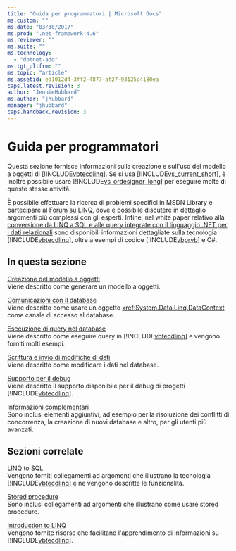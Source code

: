 ```yaml
---
title: "Guida per programmatori | Microsoft Docs"
ms.custom: ""
ms.date: "03/30/2017"
ms.prod: ".net-framework-4.6"
ms.reviewer: ""
ms.suite: ""
ms.technology: 
  - "dotnet-ado"
ms.tgt_pltfrm: ""
ms.topic: "article"
ms.assetid: ed1012d4-3ff2-4877-af27-93125c4180ea
caps.latest.revision: 3
author: "JennieHubbard"
ms.author: "jhubbard"
manager: "jhubbard"
caps.handback.revision: 3
---
```

# Guida per programmatori
Questa sezione fornisce informazioni sulla creazione e sull'uso del modello a oggetti di [!INCLUDE[vbtecdlinq](../../../../../../includes/vbtecdlinq-md.md)].  Se si usa [!INCLUDE[vs_current_short](../../../../../../includes/vs-current-short-md.md)], è inoltre possibile usare [!INCLUDE[vs_ordesigner_long](../../../../../../includes/vs-ordesigner-long-md.md)] per eseguire molte di queste stesse attività.  
  
 È possibile effettuare la ricerca di problemi specifici in MSDN Library e partecipare al [Forum su LINQ](http://go.microsoft.com/fwlink/?LinkId=76488), dove è possibile discutere in dettaglio argomenti più complessi con gli esperti.  Infine, nel white paper relativo alla [conversione da LINQ a SQL e alle query integrate con il linguaggio .NET per i dati relazionali](http://go.microsoft.com/fwlink/?LinkId=93205) sono disponibili informazioni dettagliate sulla tecnologia [!INCLUDE[vbtecdlinq](../../../../../../includes/vbtecdlinq-md.md)], oltre a esempi di codice [!INCLUDE[vbprvb](../../../../../../includes/vbprvb-md.md)] e C\#.  
  
## In questa sezione  
 [Creazione del modello a oggetti](../../../../../../docs/framework/data/adonet/sql/linq/creating-the-object-model.md)  
 Viene descritto come generare un modello a oggetti.  
  
 [Comunicazioni con il database](../../../../../../docs/framework/data/adonet/sql/linq/communicating-with-the-database.md)  
 Viene descritto come usare un oggetto <xref:System.Data.Linq.DataContext> come canale di accesso al database.  
  
 [Esecuzione di query nel database](../../../../../../docs/framework/data/adonet/sql/linq/querying-the-database.md)  
 Viene descritto come eseguire query in [!INCLUDE[vbtecdlinq](../../../../../../includes/vbtecdlinq-md.md)] e vengono forniti molti esempi.  
  
 [Scrittura e invio di modifiche di dati](../../../../../../docs/framework/data/adonet/sql/linq/making-and-submitting-data-changes.md)  
 Viene descritto come modificare i dati nel database.  
  
 [Supporto per il debug](../../../../../../docs/framework/data/adonet/sql/linq/debugging-support.md)  
 Viene descritto il supporto disponibile per il debug di progetti [!INCLUDE[vbtecdlinq](../../../../../../includes/vbtecdlinq-md.md)].  
  
 [Informazioni complementari](../../../../../../docs/framework/data/adonet/sql/linq/background-information.md)  
 Sono inclusi elementi aggiuntivi, ad esempio per la risoluzione dei conflitti di concorrenza, la creazione di nuovi database e altro, per gli utenti più avanzati.  
  
## Sezioni correlate  
 [LINQ to SQL](../../../../../../docs/framework/data/adonet/sql/linq/index.md)  
 Vengono forniti collegamenti ad argomenti che illustrano la tecnologia [!INCLUDE[vbtecdlinq](../../../../../../includes/vbtecdlinq-md.md)] e ne vengono descritte le funzionalità.  
  
 [Stored procedure](../../../../../../docs/framework/data/adonet/sql/linq/stored-procedures.md)  
 Sono inclusi collegamenti ad argomenti che illustrano come usare stored procedure.  
  
 [Introduction to LINQ](../../../../../../ocs/visual-basic/programming-guide/language-features/linq/introduction-to-linq.md)  
 Vengono fornite risorse che facilitano l'apprendimento di informazioni su [!INCLUDE[vbtecdlinq](../../../../../../includes/vbtecdlinq-md.md)].